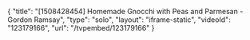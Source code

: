 {
    "title": "[1508428454] Homemade Gnocchi with Peas and Parmesan - Gordon Ramsay",
    "type": "solo",
    "layout": "iframe-static",
    "videoId": "123179166",
    "url": "\/tvpembed\/123179166"
}